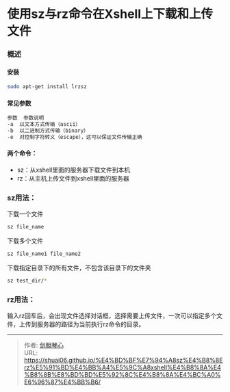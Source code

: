 # 使用sz与rz命令在Xshell上下载和上传文件


### 概述

#### 安装

```bash
sudo apt-get install lrzsz
```



#### 常见参数

```bash
参数	参数说明
-a	以文本方式传输（ascii）
-b	以二进制方式传输（binary）
-e	对控制字符转义（escape），这可以保证文件传输正确
```



#### 两个命令：

- sz：从xshell里面的服务器下载文件到本机
- rz：从主机上传文件到xshell里面的服务器

### sz用法：

 下载一个文件

```bash
sz file_name 
```

下载多个文件

```bash
sz file_name1 file_name2
```

下载指定目录下的所有文件，不包含该目录下的文件夹

```bash
sz test_dir/*
```



### rz用法：

输入rz回车后，会出现文件选择对话框，选择需要上传文件，一次可以指定多个文件，上传到服务器的路径为当前执行rz命令的目录。



---

> 作者: [剑胆琴心](http://shuai06.github.io)  
> URL: https://shuai06.github.io/%E4%BD%BF%E7%94%A8sz%E4%B8%8Erz%E5%91%BD%E4%BB%A4%E5%9C%A8xshell%E4%B8%8A%E4%B8%8B%E8%BD%BD%E5%92%8C%E4%B8%8A%E4%BC%A0%E6%96%87%E4%BB%B6/  

